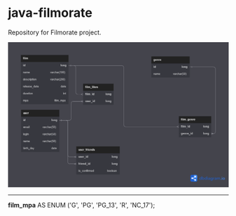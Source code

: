 # java-filmorate
Repository for Filmorate project.  
  
<img src="db_scheme.png">  
  
------  
**film_mpa** AS ENUM ('G', 'PG', 'PG_13', 'R', 'NC_17');
